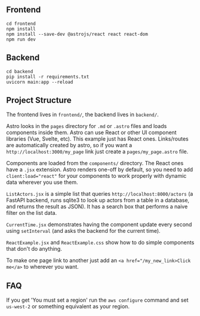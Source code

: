 ## Frontend

```shell
cd frontend
npm install
npm install --save-dev @astrojs/react react react-dom
npm run dev
```

## Backend

```shell
cd backend
pip install -r requirements.txt
uvicorn main:app --reload
```

## Project Structure

The frontend lives in `frontend/`, the backend lives in `backend/`.

Astro looks in the `pages` directory for `.md` or `.astro` files and loads components inside them. Astro can use React or other UI component libraries (Vue, Svelte, etc). This example just has React ones.
Links/routes are automatically created by astro, so if you want a `http://localhost:3000/my_page` link just create a `pages/my_page.astro` file.

Components are loaded from the `components/` directory. The React ones have a `.jsx` extension. Astro renders one-off by default, so you need to add `client:load="react"` for your components to work properly with dynamic data wherever you use them.

`ListActors.jsx` is a simple list that queries `http://localhost:8000/actors` (a FastAPI backend, runs sqlite3 to look up actors from a table in a database, and returns the result as JSON). It has a search box that performs a naive filter on the list data.

`CurrentTime.jsx` demonstrates having the component update every second using `setInterval` (and asks the backend for the current time).

`ReactExample.jsx` and `ReactExample.css` show how to do simple components that don't do anything.

To make one page link to another just add an `<a href="/my_new_link>Click me</a>` to wherever you want.


## FAQ

If you get 'You must set a region' run the `aws configure` command and set `us-west-2` or something equivalent as your region.